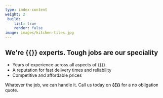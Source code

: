 ```yaml
---
type: index-content
weight: 2
_build:
    list: true
    render: false
image: images/kitchen-tiles.jpg
---
```


## We're **{{<industry>}} experts**. Tough jobs are our speciality

+ Years of experience across all aspects of {{<industry>}}
+ A reputation for fast delivery times and reliability
+ Competitive and affordable prices

Whatever the job, we can handle it. Call us today on **{{<mobile>}}** for a no obligation quote.
